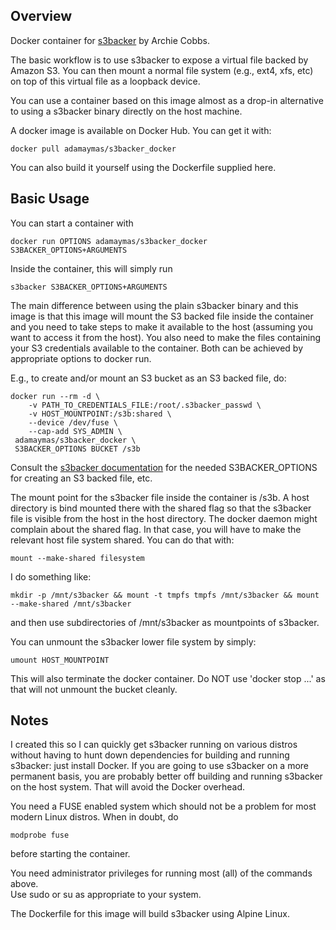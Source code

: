 ## Overview

Docker container for [s3backer](https://github.com/archiecobbs/s3backer) by 
Archie Cobbs. 

The basic workflow is to use s3backer to expose a virtual file
backed by Amazon S3. You can then mount a normal file system (e.g., ext4, xfs,
etc) on top of this virtual file as a loopback device.


You can use a container based on this image almost as a drop-in
alternative to using a s3backer binary directly on the host machine. 

A docker image is available on Docker Hub. You can get it with:

	docker pull adamaymas/s3backer_docker

You can also build it yourself using the Dockerfile supplied here.

## Basic Usage

You can start a container with

	docker run OPTIONS adamaymas/s3backer_docker S3BACKER_OPTIONS+ARGUMENTS

Inside the container, this will simply run 

	s3backer S3BACKER_OPTIONS+ARGUMENTS


The main difference between using the plain s3backer binary and this image is
that this image will mount the S3 backed file inside the container and you need
to take steps to make it available to the host (assuming you want to access it
from the host). You also need to make the files containing your S3
credentials available to the container. Both can be achieved by appropriate 
options to docker run.  


E.g., to create and/or mount an S3 bucket as an S3 backed file, do:

	docker run --rm -d \
	    -v PATH_TO_CREDENTIALS_FILE:/root/.s3backer_passwd \
	    -v HOST_MOUNTPOINT:/s3b:shared \
	    --device /dev/fuse \
	    --cap-add SYS_ADMIN \
	 adamaymas/s3backer_docker \
	 S3BACKER_OPTIONS BUCKET /s3b



Consult the [s3backer documentation](https://github.com/archiecobbs/s3backer/wiki)  for the needed S3BACKER_OPTIONS for creating an S3 backed file, 
etc.

The mount point for the s3backer file inside the container is /s3b.  A host
directory is bind mounted there with the shared flag so that the s3backer file
is visible from the host in the host directory.  The docker daemon might
complain about the shared flag.  In that case, you will have to make the
relevant host file system shared. You can do that with:

	mount --make-shared filesystem

I do something like:

	mkdir -p /mnt/s3backer && mount -t tmpfs tmpfs /mnt/s3backer && mount --make-shared /mnt/s3backer

and then use subdirectories of /mnt/s3backer as mountpoints of s3backer. 

You can unmount the s3backer lower file system by simply:

	umount HOST_MOUNTPOINT

This will also terminate the docker container. Do NOT use 'docker stop
...' as that will not unmount the bucket cleanly.


## Notes

I created this so I can quickly get s3backer running on various distros without 
having to hunt down dependencies for building and running s3backer: just 
install Docker. If you are going to use s3backer on a more permanent basis, you 
are probably better off building and running s3backer on the host system. That 
will avoid the Docker overhead.

You need a FUSE enabled system which should not be a problem for most modern 
Linux distros. When in doubt, do

	modprobe fuse

before starting the container. 

You need administrator privileges for running most (all) of the commands above.  
Use sudo or su as appropriate to your system.

The Dockerfile for this image will build s3backer using Alpine Linux.




